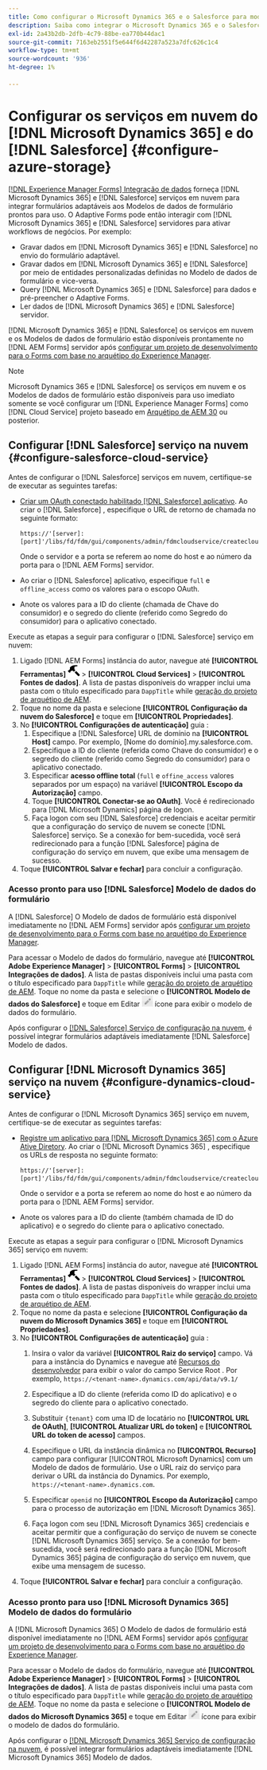 ```yaml
---
title: Como configurar o Microsoft Dynamics 365 e o Salesforce para modelos de dados de formulário prontos para uso para formulários adaptáveis?
description: Saiba como integrar o Microsoft Dynamics 365 e o Salesforce a formulários adaptáveis.
exl-id: 2a43b2db-2dfb-4c79-88be-ea770b44dac1
source-git-commit: 7163eb2551f5e644f6d42287a523a7dfc626c1c4
workflow-type: tm+mt
source-wordcount: '936'
ht-degree: 1%

---
```


# Configurar os serviços em nuvem do [!DNL Microsoft Dynamics 365] e do [!DNL Salesforce] {#configure-azure-storage}

[[!DNL Experience Manager Forms] Integração de dados](data-integration.md) forneça [!DNL Microsoft Dynamics 365] e [!DNL Salesforce] serviços em nuvem para integrar formulários adaptáveis aos Modelos de dados de formulário prontos para uso. O Adaptive Forms pode então interagir com [!DNL Microsoft Dynamics 365] e [!DNL Salesforce] servidores para ativar workflows de negócios. Por exemplo:

* Gravar dados em [!DNL Microsoft Dynamics 365] e [!DNL Salesforce] no envio do formulário adaptável.
* Gravar dados em [!DNL Microsoft Dynamics 365] e [!DNL Salesforce] por meio de entidades personalizadas definidas no Modelo de dados de formulário e vice-versa.
* Query [!DNL Microsoft Dynamics 365] e [!DNL Salesforce] para dados e pré-preencher o Adaptive Forms.
* Ler dados de [!DNL Microsoft Dynamics 365] e [!DNL Salesforce] servidor.

[!DNL Microsoft Dynamics 365] e [!DNL Salesforce] os serviços em nuvem e os Modelos de dados de formulário estão disponíveis prontamente no [!DNL AEM Forms] servidor após [configurar um projeto de desenvolvimento para o Forms com base no arquétipo do Experience Manager](setup-local-development-environment.md##forms-cloud-service-local-development-environment).

>[!NOTE]
>
>Microsoft Dynamics 365 e [!DNL Salesforce] os serviços em nuvem e os Modelos de dados de formulário estão disponíveis para uso imediato somente se você configurar um [!DNL Experience Manager Forms] como [!DNL Cloud Service] projeto baseado em [Arquétipo de AEM 30](https://github.com/adobe/aem-project-archetype/releases/tag/aem-project-archetype-30) ou posterior.

## Configurar [!DNL Salesforce] serviço na nuvem {#configure-salesforce-cloud-service}

Antes de configurar o [!DNL Salesforce] serviços em nuvem, certifique-se de executar as seguintes tarefas:

* [Criar um OAuth conectado habilitado [!DNL Salesforce] aplicativo](https://help.salesforce.com/s/articleView?id=sf.connected_app_create_api_integration.htm&amp;type=5). Ao criar o [!DNL Salesforce] , especifique o URL de retorno de chamada no seguinte formato:

   ```
   https://'[server]:[port]'/libs/fd/fdm/gui/components/admin/fdmcloudservice/createcloudconfigwizard/cloudservices.html
   ```

   Onde o servidor e a porta se referem ao nome do host e ao número da porta para o [!DNL AEM Forms] servidor.

* Ao criar o [!DNL Salesforce] aplicativo, especifique `full` e `offline_access` como os valores para o escopo OAuth.

* Anote os valores para a ID do cliente (chamada de Chave do consumidor) e o segredo do cliente (referido como Segredo do consumidor) para o aplicativo conectado.

Execute as etapas a seguir para configurar o [!DNL Salesforce] serviço em nuvem:

1. Ligado [!DNL AEM Forms] instância do autor, navegue até **[!UICONTROL Ferramentas]** ![martelo](assets/hammer.png) > **[!UICONTROL Cloud Services]** > **[!UICONTROL Fontes de dados]**. A lista de pastas disponíveis do wrapper inclui uma pasta com o título especificado para `DappTitle`  while [geração do projeto de arquétipo de AEM](setup-local-development-environment.md##forms-cloud-service-local-development-environment).
1. Toque no nome da pasta e selecione **[!UICONTROL Configuração da nuvem do Salesforce]** e toque em **[!UICONTROL Propriedades]**.
1. No **[!UICONTROL Configurações de autenticação]** guia :
   1. Especifique a [!DNL Salesforce] URL de domínio na **[!UICONTROL Host]** campo. Por exemplo, [Nome do domínio].my.salesforce.com.
   1. Especifique a ID do cliente (referida como Chave do consumidor) e o segredo do cliente (referido como Segredo do consumidor) para o aplicativo conectado.
   1. Especificar **acesso offline total** (`full` e `offine_access` valores separados por um espaço) na variável **[!UICONTROL Escopo da Autorização]** campo.
   1. Toque **[!UICONTROL Conectar-se ao OAuth]**. Você é redirecionado para [!DNL Microsoft Dynamics] página de logon.
   1. Faça logon com seu [!DNL Salesforce] credenciais e aceitar permitir que a configuração do serviço de nuvem se conecte [!DNL Salesforce] serviço. Se a conexão for bem-sucedida, você será redirecionado para a função [!DNL Salesforce] página de configuração do serviço em nuvem, que exibe uma mensagem de sucesso.
1. Toque **[!UICONTROL Salvar e fechar]** para concluir a configuração.

### Acesso pronto para uso [!DNL Salesforce] Modelo de dados do formulário

A [!DNL Salesforce] O Modelo de dados de formulário está disponível imediatamente no [!DNL AEM Forms] servidor após [configurar um projeto de desenvolvimento para o Forms com base no arquétipo do Experience Manager](setup-local-development-environment.md##forms-cloud-service-local-development-environment).

Para acessar o Modelo de dados do formulário, navegue até **[!UICONTROL Adobe Experience Manager]** > **[!UICONTROL Forms]** > **[!UICONTROL Integrações de dados]**. A lista de pastas disponíveis inclui uma pasta com o título especificado para `DappTitle`  while [geração do projeto de arquétipo de AEM](setup-local-development-environment.md##forms-cloud-service-local-development-environment). Toque no nome da pasta e selecione o **[!UICONTROL Modelo de dados do Salesforce]** e toque em Editar ![Editar](assets/edit.png) ícone para exibir o modelo de dados do formulário.

Após configurar o [[!DNL Salesforce] Serviço de configuração na nuvem](#configure-salesforce-cloud-service), é possível integrar formulários adaptáveis imediatamente [!DNL Salesforce] Modelo de dados.

## Configurar [!DNL Microsoft Dynamics 365] serviço na nuvem {#configure-dynamics-cloud-service}

Antes de configurar o [!DNL Microsoft Dynamics 365] serviço em nuvem, certifique-se de executar as seguintes tarefas:

* [Registre um aplicativo para [!DNL Microsoft Dynamics 365] com o Azure Ative Diretory](https://docs.microsoft.com/en-us/powerapps/developer/data-platform/walkthrough-register-app-azure-active-directory). Ao criar o [!DNL Microsoft Dynamics 365] , especifique os URLs de resposta no seguinte formato:

   ```
   https://'[server]:[port]'/libs/fd/fdm/gui/components/admin/fdmcloudservice/createcloudconfigwizard/cloudservices.html
   ```

   Onde o servidor e a porta se referem ao nome do host e ao número da porta para o [!DNL AEM Forms] servidor.

* Anote os valores para a ID do cliente (também chamada de ID do aplicativo) e o segredo do cliente para o aplicativo conectado.

Execute as etapas a seguir para configurar o [!DNL Microsoft Dynamics 365] serviço em nuvem:

1. Ligado [!DNL AEM Forms] instância do autor, navegue até **[!UICONTROL Ferramentas]** ![martelo](assets/hammer.png) > **[!UICONTROL Cloud Services]** > **[!UICONTROL Fontes de dados]**. A lista de pastas disponíveis do wrapper inclui uma pasta com o título especificado para `DappTitle`  while [geração do projeto de arquétipo de AEM](setup-local-development-environment.md##forms-cloud-service-local-development-environment).
1. Toque no nome da pasta e selecione **[!UICONTROL Configuração da nuvem do Microsoft Dynamics 365]** e toque em **[!UICONTROL Propriedades]**.
1. No **[!UICONTROL Configurações de autenticação]** guia :
   1. Insira o valor da variável **[!UICONTROL Raiz do serviço]** campo. Vá para a instância do Dynamics e navegue até [Recursos do desenvolvedor](https://docs.microsoft.com/en-us/powerapps/developer/data-platform/view-download-developer-resources) para exibir o valor do campo Service Root . Por exemplo, `https://<tenant-name>.dynamics.com/api/data/v9.1/`
   1. Especifique a ID do cliente (referida como ID do aplicativo) e o segredo do cliente para o aplicativo conectado.
   1. Substituir `{tenant}` com uma ID de locatário no **[!UICONTROL URL de OAuth]**, **[!UICONTROL Atualizar URL do token]** e **[!UICONTROL URL do token de acesso]** campos.
   1. Especifique o URL da instância dinâmica no **[!UICONTROL Recurso]** campo para configurar [!UICONTROL Microsoft Dynamics] com um Modelo de dados de formulário. Use o URL raiz do serviço para derivar o URL da instância do Dynamics. Por exemplo, `https://<tenant-name>.dynamics.com`.

   1. Especificar `openid` no **[!UICONTROL Escopo da Autorização]** campo para o processo de autorização em [!DNL Microsoft Dynamics 365].
   1. Faça logon com seu [!DNL Microsoft Dynamics 365] credenciais e aceitar permitir que a configuração do serviço de nuvem se conecte [!DNL Microsoft Dynamics 365] serviço. Se a conexão for bem-sucedida, você será redirecionado para a função [!DNL Microsoft Dynamics 365] página de configuração do serviço em nuvem, que exibe uma mensagem de sucesso.
1. Toque **[!UICONTROL Salvar e fechar]** para concluir a configuração.

### Acesso pronto para uso [!DNL Microsoft Dynamics 365] Modelo de dados do formulário

A [!DNL Microsoft Dynamics 365] O Modelo de dados de formulário está disponível imediatamente no [!DNL AEM Forms] servidor após [configurar um projeto de desenvolvimento para o Forms com base no arquétipo do Experience Manager](setup-local-development-environment.md##forms-cloud-service-local-development-environment).

Para acessar o Modelo de dados do formulário, navegue até **[!UICONTROL Adobe Experience Manager]** > **[!UICONTROL Forms]** > **[!UICONTROL Integrações de dados]**. A lista de pastas disponíveis inclui uma pasta com o título especificado para `DappTitle`  while [geração do projeto de arquétipo de AEM](setup-local-development-environment.md##forms-cloud-service-local-development-environment). Toque no nome da pasta e selecione o **[!UICONTROL Modelo de dados do Microsoft Dynamics 365]** e toque em Editar ![Editar](assets/edit.png) ícone para exibir o modelo de dados do formulário.

Após configurar o [[!DNL Microsoft Dynamics 365] Serviço de configuração na nuvem](#configure-dynamics-cloud-service), é possível integrar formulários adaptáveis imediatamente [!DNL Microsoft Dynamics 365] Modelo de dados.
